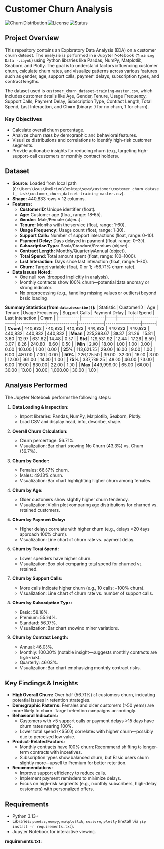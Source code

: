 # Customer Churn Analysis

![Churn Distribution](https://img.shields.io/badge/Python-3.13-blue) ![License](https://img.shields.io/badge/License-MIT-green) ![Status](https://img.shields.io/badge/Status-Completed-success)

## Project Overview
This repository contains an Exploratory Data Analysis (EDA) on a customer churn dataset. The analysis is performed in a Jupyter Notebook (`Training Data -.ipynb`) using Python libraries like Pandas, NumPy, Matplotlib, Seaborn, and Plotly. The goal is to understand factors influencing customer churn, calculate churn rates, and visualize patterns across various features such as gender, age, support calls, payment delays, subscription types, and contract lengths.

The dataset used is `customer_churn_dataset-training-master.csv`, which includes customer details like Age, Gender, Tenure, Usage Frequency, Support Calls, Payment Delay, Subscription Type, Contract Length, Total Spend, Last Interaction, and Churn (binary: 0 for no churn, 1 for churn).

### Key Objectives
- Calculate overall churn percentage.
- Analyze churn rates by demographic and behavioral features.
- Visualize distributions and correlations to identify high-risk customer segments.
- Provide actionable insights for reducing churn (e.g., targeting high-support-call customers or monthly contract holders).

## Dataset
- **Source:** Loaded from local path (`C:\Users\Asus\OneDrive\Desktop\sewa\customer\customer_churn_dataset_ task\customer_churn_dataset-training-master.csv`).
- **Shape:** 440,833 rows × 12 columns.
- **Features:**
  - **CustomerID:** Unique identifier (float).
  - **Age:** Customer age (float, range: 18–65).
  - **Gender:** Male/Female (object).
  - **Tenure:** Months with the service (float, range: 1–60).
  - **Usage Frequency:** Usage count (float, range: 1–30).
  - **Support Calls:** Number of support interactions (float, range: 0–10).
  - **Payment Delay:** Days delayed in payment (float, range: 0–30).
  - **Subscription Type:** Basic/Standard/Premium (object).
  - **Contract Length:** Monthly/Quarterly/Annual (object).
  - **Total Spend:** Total amount spent (float, range: 100–1000).
  - **Last Interaction:** Days since last interaction (float, range: 1–30).
  - **Churn:** Target variable (float, 0 or 1; ~56.71% churn rate).
- **Data Issues Noted:**
  - One null row (dropped implicitly in analysis).
  - Monthly contracts show 100% churn—potential data anomaly or strong indicator.
  - No preprocessing (e.g., handling missing values or outliers) beyond basic loading.

**Summary Statistics (from `data.describe()`):**
| Statistic | CustomerID | Age | Tenure | Usage Frequency | Support Calls | Payment Delay | Total Spend | Last Interaction | Churn |
|-----------|------------|-----|--------|-----------------|---------------|---------------|-------------|------------------|-------|
| **Count** | 440,832 | 440,832 | 440,832 | 440,832 | 440,832 | 440,832 | 440,832 | 440,832 | 440,832 |
| **Mean**  | 225,398.67 | 39.37 | 31.26 | 15.81 | 3.60 | 12.97 | 631.62 | 14.48 | 0.57 |
| **Std**   | 129,531.92 | 12.44 | 17.26 | 8.59 | 3.07 | 8.26 | 240.80 | 8.60 | 0.50 |
| **Min**   | 2.00 | 18.00 | 1.00 | 1.00 | 0.00 | 0.00 | 100.00 | 1.00 | 0.00 |
| **25%**   | 113,621.75 | 29.00 | 16.00 | 9.00 | 1.00 | 6.00 | 480.00 | 7.00 | 0.00 |
| **50%**   | 226,125.50 | 39.00 | 32.00 | 16.00 | 3.00 | 12.00 | 661.00 | 14.00 | 1.00 |
| **75%**   | 337,739.25 | 48.00 | 46.00 | 23.00 | 6.00 | 19.00 | 830.00 | 22.00 | 1.00 |
| **Max**   | 449,999.00 | 65.00 | 60.00 | 30.00 | 10.00 | 30.00 | 1,000.00 | 30.00 | 1.00 |

## Analysis Performed
The Jupyter Notebook performs the following steps:
1. **Data Loading & Inspection:**
   - Import libraries: Pandas, NumPy, Matplotlib, Seaborn, Plotly.
   - Load CSV and display head, info, describe, shape.
   
2. **Overall Churn Calculation:**
   - Churn percentage: 56.71%.
   - Visualization: Bar chart showing No Churn (43.3%) vs. Churn (56.7%).

3. **Churn by Gender:**
   - Females: 66.67% churn.
   - Males: 49.13% churn.
   - Visualization: Bar chart highlighting higher churn among females.

4. **Churn by Age:**
   - Older customers show slightly higher churn tendency.
   - Visualization: Violin plot comparing age distributions for churned vs. retained customers.

5. **Churn by Payment Delay:**
   - Higher delays correlate with higher churn (e.g., delays >20 days approach 100% churn).
   - Visualization: Line chart of churn rate vs. payment delay.

6. **Churn by Total Spend:**
   - Lower spenders have higher churn.
   - Visualization: Box plot comparing total spend for churned vs. retained.

7. **Churn by Support Calls:**
   - More calls indicate higher churn (e.g., 10 calls: ~100% churn).
   - Visualization: Line chart of churn rate vs. number of support calls.

8. **Churn by Subscription Type:**
   - Basic: 58.18%.
   - Premium: 55.94%.
   - Standard: 56.07%.
   - Visualization: Bar chart showing minor variations.

9. **Churn by Contract Length:**
   - Annual: 46.08%.
   - Monthly: 100.00% (notable insight—suggests monthly contracts are high-risk).
   - Quarterly: 46.03%.
   - Visualization: Bar chart emphasizing monthly contract risks.

## Key Findings & Insights
- **High Overall Churn:** Over half (56.71%) of customers churn, indicating potential issues in retention strategies.
- **Demographic Patterns:** Females and older customers (>50 years) are more likely to churn. Target retention campaigns accordingly.
- **Behavioral Indicators:** 
  - Customers with >5 support calls or payment delays >15 days have churn rates nearing 100%.
  - Lower total spend (<$500) correlates with higher churn—possibly due to perceived low value.
- **Product-Related Factors:**
  - Monthly contracts have 100% churn: Recommend shifting to longer-term contracts with incentives.
  - Subscription types show balanced churn, but Basic users churn slightly more—upsell to Premium for better retention.
- **Recommendations:**
  - Improve support efficiency to reduce calls.
  - Implement payment reminders to minimize delays.
  - Focus on high-risk segments (e.g., monthly subscribers, high-delay customers) with personalized offers.

## Requirements
- Python 3.13+
- Libraries: `pandas`, `numpy`, `matplotlib`, `seaborn`, `plotly` (install via `pip install -r requirements.txt`).
- Jupyter Notebook for interactive viewing.

**requirements.txt:**
